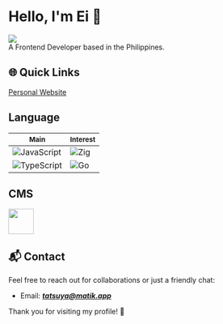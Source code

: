# Hello, I'm Ei 👋
![](https://img.shields.io/badge/10%25_Backend-90%25_Frontend-papayawhip)    
A Frontend Developer based in the Philippines.

## 🌐 Quick Links    
[Personal Website](https://matik.app)  

## Language
| <small>Main</small> | <small>Interest</small> | 
|---------------------|-------------------------|
| ![JavaScript](https://img.shields.io/badge/javascript-%23323330.svg?style=for-the-badge&logo=javascript&logoColor=%23F7DF1E)   | ![Zig](https://img.shields.io/badge/zig-%23E34F26.svg?style=for-the-badge&logo=zig&logoColor=white)   |
| ![TypeScript](https://img.shields.io/badge/typescript-%23007ACC.svg?style=for-the-badge&logo=typescript&logoColor=white)       | ![Go](https://img.shields.io/badge/go-%2300ADD8.svg?style=for-the-badge&logo=go&logoColor=white)   |

## CMS
<img src="https://simpleicons.org/icons/shopify.svg" width="50" />

## 📬 Contact
Feel free to reach out for collaborations or just a friendly chat:  
- Email: ***tatsuya@matik.app***

Thank you for visiting my profile! 🌟

